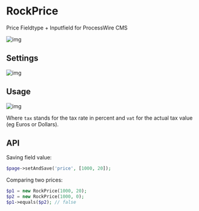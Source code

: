 # RockPrice

Price Fieldtype + Inputfield for ProcessWire CMS

![img](https://i.imgur.com/ARpD5u7.gif)

## Settings

![img](https://i.imgur.com/VrSvVwt.png)

## Usage

![img](https://i.imgur.com/yskmEUn.png)

Where `tax` stands for the tax rate in percent and `vat` for the actual tax value (eg Euros or Dollars).

## API

Saving field value:

```php
$page->setAndSave('price', [1000, 20]);
```

Comparing two prices:

```php
$p1 = new RockPrice(1000, 20);
$p2 = new RockPrice(1000, 0);
$p1->equals($p2); // false
```
